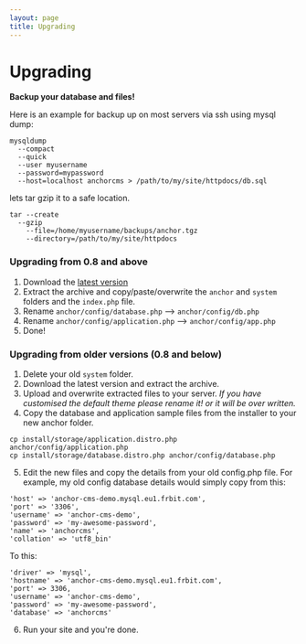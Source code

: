 ```yaml
---
layout: page
title: Upgrading
---
```


# Upgrading

**Backup your database and files!**

Here is an example for backup up on most servers via ssh using mysql dump:

```
mysqldump
  --compact
  --quick
  --user myusername
  --password=mypassword
  --host=localhost anchorcms > /path/to/my/site/httpdocs/db.sql
```

lets tar gzip it to a safe location.

```
tar --create
  --gzip
	--file=/home/myusername/backups/anchor.tgz
	--directory=/path/to/my/site/httpdocs
```

### Upgrading from 0.8 and above

1.	Download the [latest version](//anchorcms.com/download)
2.	Extract the archive and copy/paste/overwrite the `anchor` and `system`
  folders and the `index.php` file.
3.	Rename `anchor/config/database.php` --> `anchor/config/db.php`
4.	Rename `anchor/config/application.php` --> `anchor/config/app.php`
5.	Done!

### Upgrading from older versions (0.8 and below)

1.	Delete your old `system` folder.
2.	Download the latest version and extract the archive.
3.	Upload and overwrite extracted files to your server.
	*If you have customised the default theme please rename it! or it will be over written.*
4.	Copy the database and application sample files from the installer to your new anchor folder.

```
cp install/storage/application.distro.php anchor/config/application.php
cp install/storage/database.distro.php anchor/config/database.php
```

5.	Edit the new files and copy the details from your old config.php file.
  For example, my old config database details would simply copy from this:

```
'host' => 'anchor-cms-demo.mysql.eu1.frbit.com',
'port' => '3306',
'username' => 'anchor-cms-demo',
'password' => 'my-awesome-password',
'name' => 'anchorcms',
'collation' => 'utf8_bin'
```

  To this:

```
'driver' => 'mysql',
'hostname' => 'anchor-cms-demo.mysql.eu1.frbit.com',
'port' => 3306,
'username' => 'anchor-cms-demo',
'password' => 'my-awesome-password',
'database' => 'anchorcms'
```

6.	Run your site and you're done.
